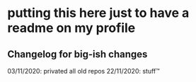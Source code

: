 # putting this here just to have a readme on my profile

## Changelog for big-ish changes
03/11/2020: privated all old repos
22/11/2020: stuff:tm:
